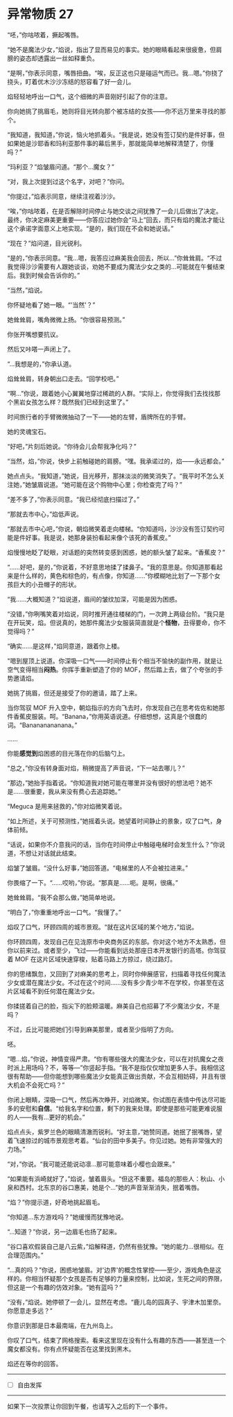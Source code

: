 # 异常物质 27

“呸，”你咕哝着，撅起嘴唇。

“她不是魔法少女，”焰说，指出了显而易见的事实。她的眼睛看起来很疲惫，但肩膀的姿态却透露出一丝如释重负。

“是啊，”你表示同意，嘴唇扭曲。“唉，反正这也只是碰运气而已。我...嗯。”你挠了挠头，盯着优木沙沙冻结的怒容看了好一会儿。

焰轻轻地呼出一口气，这个细微的声音刚好引起了你的注意。

你向她挑了挑眉毛，她则将目光转向那个被冻结的女孩——你不远万里来寻找的那个。

“我知道，我知道，”你说，恼火地抓着头。“我是说，她没有签订契约是件好事，但如果她是沙耶香和玛利亚那件事的幕后黑手，那就能简单地解释清楚了，你懂吗？”

“玛利亚？”焰皱眉问道。“那个...魔女？”

“对，我上次提到过这个名字，对吧？”你问。

“你提过，”焰表示同意，继续注视着沙沙。

“唉，”你咕哝着，在是否解除时间停止与她交谈之间犹豫了一会儿后做出了决定。最终，你决定麻美更重要——你答应过她你会“马上”回去，而只有焰的魔法才能让这个承诺字面意义上地实现。“是的，我们现在不会和她说话。”

“现在？”焰问道，目光锐利。

“是的，”你表示同意。“我...嗯，我答应过麻美我会回去，所以...”你耸耸肩。“不过我觉得沙沙需要有人跟她谈谈，劝她不要成为魔法少女之类的...可能就在午餐结束后。我到时候会告诉你的。”

“当然，”焰说。

你怀疑地看了她一眼。“'当然'？”

她耸耸肩，嘴角微微上扬。“你很容易预测。”

你张开嘴想要抗议。

然后又咔嗒一声闭上了。

“...我想是的，”你承认道。

焰耸耸肩，转身朝出口走去。“回学校吧。”

“啊...”你说，跟着她小心翼翼地穿过稀疏的人群。“实际上，你觉得我们去找找那个黑岩女孩怎么样？既然我们已经到这里了。”

时间旅行者的手臂微微抽动了一下——她的左臂，盾牌所在的手臂。

她的灵魂宝石。

“好吧，”片刻后她说。“你待会儿会帮我净化吗？”

“当然，焰，”你说，快步上前触碰她的肩膀。“嘿。我承诺过的，焰——永远都会。”

她点点头。“我知道，”她说，目光移开，那抹淡淡的微笑消失了。“我平时不怎么关注她，”她皱眉说道。“她可能在这个购物中心里；你检查完了吗？”

“差不多了，”你表示同意。“我已经彻底扫描过了。”

“那就去市中心，”焰低声说。

“那就去市中心吧，”你说，朝焰微笑着走向楼梯。“你知道吗，沙沙没有签订契约可能是件好事。我是说，她那身装扮看起来像个该死的香蕉皮。”

焰慢慢地眨了眨眼，对话题的突然转变感到困惑，她的额头皱了起来。“香蕉皮？”

“……好吧，是的，”你说着，不好意思地揉了揉鼻子。“我的意思是。你知道那看起来是什么样的，黄色和棕色的，有点像，你知道……”你模糊地比划了一下那个女孩巨大的小丑帽子的形状。

“我……大概知道？”焰说道，眉间的皱纹加深，可能是因为困惑。

“没错，”你咧嘴笑着对焰说，同时推开通往楼梯的门，一次跨上两级台阶。“我只是在开玩笑，焰。但说真的，她那件魔法少女服装简直就是个**怪物**，丑得要命，你不觉得吗？”

“确实……是这样，”焰同意道，跟着你上楼。

"嗯到屋顶上说道。你深吸一口气——时间停止有个相当不愉快的副作用，就是让空气变得相当**闷热**。你挥手重新塑造了你的 MOF，然后踏上去，做了个夸张的手势邀请焰。

她挑了挑眉，但还是接受了你的邀请，踏了上来。

当你驾驭 MOF 升入空中，朝焰指示的方向飞去时，你发现自己在思考佐佐和她那件香蕉皮服装。呵。“Banana，”你用英语说道。仔细想想，这真是个很蠢的词。“Banananananana。”

……

你能**感觉到**焰困惑的目光落在你的后脑勺上。

“总之，”你没有转身面对焰，稍微提高了声音说，“下一站去哪儿？”

“那边，”她抬手指着说。“你知道我对她可能在哪里并没有很好的想法吧？她不是……很重要，我从来没有费心去追踪她。”

“Meguca 是用来拯救的，”你对焰微笑着说。

“如上所述，关于可预测性，”她摇着头说。她望着时间静止的景象，叹了口气，身体前倾。

“话说，如果你不介意我问的话，当你在时间停止中触碰电梯时会发生什么？”你说道，不想让对话就此结束。

焰皱了皱眉。“没什么好事，”她回答道。“电梯里的人不会被拉进来。”

你畏缩了一下。“……哎哟，”你说。“那真是……呃。是啊，很痛。”

她耸耸肩。“我不会那么做，”她简单地说。

“明白了，”你重重地呼出一口气。“我懂了。”

焰叹了口气，环顾四周的城市景观。“就在这片区域的某个地方，”焰说。

你环顾四周，发现自己在见泷原市中央商务区的东部。你对这个地方不太熟悉，但你以前来过。或者至少，飞过——你能看到远处那座日本开发银行的高塔。你驾驭着 MOF 在这片区域快速穿梭，贴着马路上方掠过，绕过路灯。

你的思绪飘忽，又回到了对麻美的思考上，同时你伸展感官，扫描着寻找任何魔法少女或潜在魔法少女。不过在这个时间……没有多少青少年不在学校，你甚至在这片区域看不到任何潜在魔法少女。

你揉搓着自己的脸，指尖下的脸颊温暖。麻美自己也招募了不少魔法少女，不是吗？

不过，丘比可能把她们引导到麻美那里，或者至少指明了方向。

呸。

“嗯...焰，”你说，神情变得严肃。“你有哪些强大的魔法少女，可以在对抗魔女之夜时派上用场吗？不，等等—”你竖起手指。“我不是指仅仅增加更多人手。我相信这很有帮助——但你能想到哪些魔法少女能真正做出贡献，不会互相妨碍，并且有很大机会不会死亡吗？”

你闭上眼睛，深吸一口气，然后再次睁开，对焰微笑。你试图在表情中传达尽可能多的安慰和**自信**。“给我名字和位置，剩下的我来处理。即使是那些可能更难说服的人——我有...更好的机会。”

焰点点头，紫罗兰色的眼睛清澈而锐利。“好主意，”她赞同道。她抿了抿嘴唇，望着飞速掠过的城市景观思考着。“仙台的田中多美子。你见过她。她有非常强大的力场。”

“对，”你说。“我可能还能说动凛...那可能意味着小樱也会跟来。”

“如果能有浜崎就好了，”焰说，皱着眉头。“但这不重要。福岛的那些人：秋山、小泉和西村。北东京的谷口惠美，她是个...”她的声音渐渐消失，抿着嘴唇。

“焰？”你提示道，好奇地挑起眉毛。

“你知道...东方游戏吗？”她缓慢而犹豫地说。

“...知道？”你说，另一边眉毛也扬了起来。

“谷口喜欢假装自己是八云紫，”焰解释道，仍然有些犹豫。“她的能力...很相似。在合理范围内。”

“...真的吗？”你说，困惑地皱眉。对'边界'的概念性掌控——至少，游戏角色是这样的。你相当怀疑那个女孩是否有足够的力量来控制，比如说，生死之间的界限，但这是一个有趣的仿效对象。“她有蓝吗？”

“没有，”焰说。她停顿了一会儿，显然在考虑。“鹿儿岛的园真子、宇津木加里奈。你愿意走多远？”

你意识到那是日本最南端，在九州岛上。

你叹了口气，结束了网格搜索。看来这里现在没有什么有趣的东西——甚至连一个魔女都没有。你有点怀疑能否在这里找到黑木。

焰还在等你的回答。

---

- [ ] 自由发挥

---

如果下一次投票让你回到午餐，也请写入之后的下一个事件。
